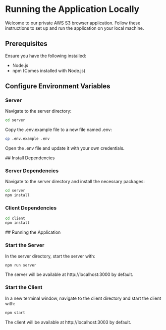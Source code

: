 # Running the Application Locally

Welcome to our private AWS S3 browser application. Follow these instructions to set up and run the application on your local machine.

## Prerequisites

Ensure you have the following installed:

- Node.js
- npm (Comes installed with Node.js)

## Configure Environment Variables

### Server

Navigate to the server directory:

```bash
cd server
```

Copy the .env.example file to a new file named .env:

```bash
cp .env.example .env
```

Open the .env file and update it with your own credentials.

## Install Dependencies

### Server Dependencies

Navigate to the server directory and install the necessary packages:

```bash
cd server
npm install
```

### Client Dependencies

```bash
cd client
npm install
```

## Running the Application

### Start the Server

In the server directory, start the server with:

```bash
npm run server
```

The server will be available at http://localhost:3000 by default.

### Start the Client

In a new terminal window, navigate to the client directory and start the client with:

```bash
npm start
```

The client will be available at http://localhost:3003 by default.
